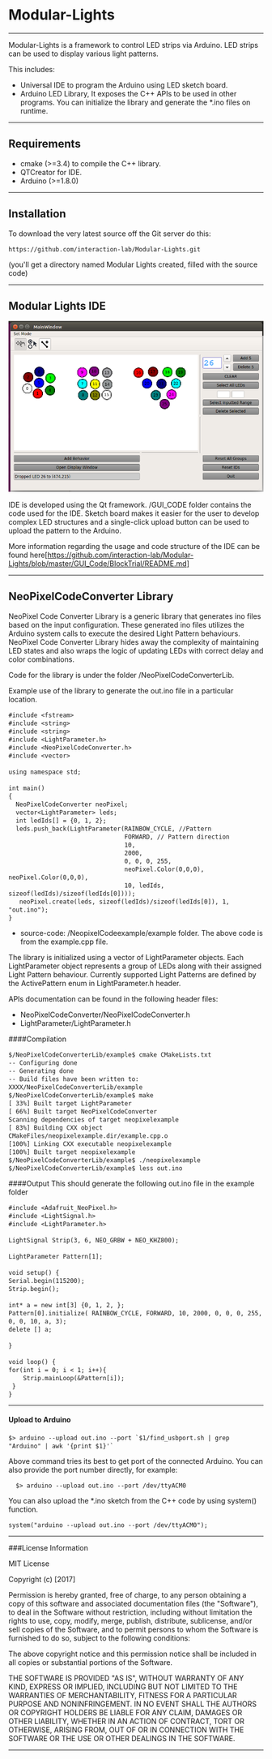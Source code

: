 # Modular-Lights
---
Modular-Lights is a framework to control LED strips via Arduino. LED strips can be used to display various light patterns.

This includes:
 - Universal IDE to program the Arduino using LED sketch board.
 - Arduino LED Library, It exposes the C++ APIs to be used in other programs. You can initialize the library and generate the *.ino files on runtime.

---

## Requirements
 - cmake (>=3.4) to compile the C++ library.
 - QTCreator for IDE.
 - Arduino (>=1.8.0)

---

## Installation

To download the very latest source off the Git server do this:

    https://github.com/interaction-lab/Modular-Lights.git

(you'll get a directory named Modular Lights created, filled with the source code)

---

## Modular Lights IDE
![IDE](/GUI.png "IDE")

IDE is developed using the Qt framework. /GUI_CODE folder contains the code used for the IDE.
Sketch board makes it easier for the user to develop complex LED structures and a single-click upload button can be used to upload the pattern to the Arduino.


More information regarding the usage and code structure of the IDE can be found here[https://github.com/interaction-lab/Modular-Lights/blob/master/GUI_Code/BlockTrial/README.md]

---

## NeoPixelCodeConverter Library

NeoPixel Code Converter Library is a generic library that generates ino files based on the input configuration. These generated ino files utilizes the Arduino system calls to execute the desired Light Pattern behaviours. NeoPixel Code Converter Library hides away the complexity of maintaining LED states and also wraps the logic of updating LEDs with correct delay and color combinations.

Code for the library is under the folder /NeoPixelCodeConverterLib.

Example use of the library to generate the out.ino file in a particular location. 

    #include <fstream>
    #include <string>
    #include <string>
    #include <LightParameter.h>
    #include <NeoPixelCodeConverter.h>
    #include <vector>

    using namespace std;

    int main()
    {
      NeoPixelCodeConverter neoPixel;
      vector<LightParameter> leds;
      int ledIds[] = {0, 1, 2};
      leds.push_back(LightParameter(RAINBOW_CYCLE, //Pattern
                                    FORWARD, // Pattern direction
                                    10, 
                                    2000, 
                                    0, 0, 0, 255, 
                                    neoPixel.Color(0,0,0), neoPixel.Color(0,0,0), 
                                    10, ledIds, sizeof(ledIds)/sizeof(ledIds[0])));
       neoPixel.create(leds, sizeof(ledIds)/sizeof(ledIds[0]), 1, "out.ino");
    }
- source-code: /NeopixelCodeexample/example folder. The above code is from the example.cpp file.

The library is initialized using a vector of LightParameter objects. Each LightParameter object represents a group of LEDs along with their assigned Light Pattern behaviour. Currently supported Light Patterns are defined by the ActivePattern enum in LightParameter.h header.

APIs documentation can be found in the following header files:
 - NeoPixelCodeConverter/NeoPixelCodeConverter.h
 - LightParameter/LightParameter.h

####Compilation

    $/NeoPixelCodeConverterLib/example$ cmake CMakeLists.txt 
    -- Configuring done
    -- Generating done
    -- Build files have been written to: XXXX/NeoPixelCodeConverterLib/example
    $/NeoPixelCodeConverterLib/example$ make
    [ 33%] Built target LightParameter
    [ 66%] Built target NeoPixelCodeConverter
    Scanning dependencies of target neopixelexample
    [ 83%] Building CXX object CMakeFiles/neopixelexample.dir/example.cpp.o
    [100%] Linking CXX executable neopixelexample
    [100%] Built target neopixelexample
    $/NeoPixelCodeConverterLib/example$ ./neopixelexample 
    $/NeoPixelCodeConverterLib/example$ less out.ino

####Output
This should generate the following out.ino file in the example folder

    #include <Adafruit_NeoPixel.h>
    #include <LightSignal.h>
    #include <LightParameter.h>

    LightSignal Strip(3, 6, NEO_GRBW + NEO_KHZ800);

    LightParameter Pattern[1];

    void setup() {
    Serial.begin(115200);
    Strip.begin();

    int* a = new int[3] {0, 1, 2, };
    Pattern[0].initialize( RAINBOW_CYCLE, FORWARD, 10, 2000, 0, 0, 0, 255, 0, 0, 10, a, 3);
    delete [] a;

    }

    void loop() {
    for(int i = 0; i < 1; i++){
        Strip.mainLoop(&Pattern[i]);
     }
    }

---
#### Upload to Arduino

    $> arduino --upload out.ino --port `$1/find_usbport.sh | grep "Arduino" | awk '{print $1}'`
    
 Above command tries its best to get port of the connected Arduino. You can also provide the port number directly, for  example:
 
      $> arduino --upload out.ino --port /dev/ttyACM0
      
You can also upload the *.ino sketch from the C++ code by using system() function.

    system("arduino --upload out.ino --port /dev/ttyACM0");
    

---

###License Information

MIT License

Copyright (c) [2017]

Permission is hereby granted, free of charge, to any person obtaining a copy
of this software and associated documentation files (the "Software"), to deal
in the Software without restriction, including without limitation the rights
to use, copy, modify, merge, publish, distribute, sublicense, and/or sell
copies of the Software, and to permit persons to whom the Software is
furnished to do so, subject to the following conditions:

The above copyright notice and this permission notice shall be included in all
copies or substantial portions of the Software.

THE SOFTWARE IS PROVIDED "AS IS", WITHOUT WARRANTY OF ANY KIND, EXPRESS OR
IMPLIED, INCLUDING BUT NOT LIMITED TO THE WARRANTIES OF MERCHANTABILITY,
FITNESS FOR A PARTICULAR PURPOSE AND NONINFRINGEMENT. IN NO EVENT SHALL THE
AUTHORS OR COPYRIGHT HOLDERS BE LIABLE FOR ANY CLAIM, DAMAGES OR OTHER
LIABILITY, WHETHER IN AN ACTION OF CONTRACT, TORT OR OTHERWISE, ARISING FROM,
OUT OF OR IN CONNECTION WITH THE SOFTWARE OR THE USE OR OTHER DEALINGS IN THE
SOFTWARE.

---





